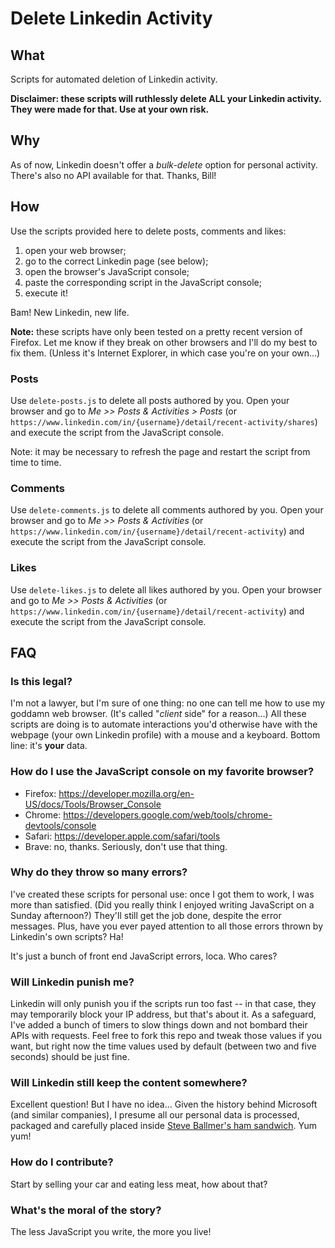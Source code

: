# Delete Linkedin Activity

## What

Scripts for automated deletion of Linkedin activity.

**Disclaimer: these scripts will ruthlessly delete ALL your Linkedin activity. They were made for that. Use at your own risk.**

## Why

As of now, Linkedin doesn't offer a _bulk-delete_ option for personal activity. There's also no API available for that. Thanks, Bill!

## How

Use the scripts provided here to delete posts, comments and likes:

1. open your web browser;
2. go to the correct Linkedin page (see below);
3. open the browser's JavaScript console;
4. paste the corresponding script in the JavaScript console;
5. execute it!

Bam! New Linkedin, new life.

**Note:** these scripts have only been tested on a pretty recent version of Firefox. Let me know if they break on other browsers and I'll do my best to fix them. (Unless it's Internet Explorer, in which case you're on your own...)

### Posts

Use `delete-posts.js` to delete all posts authored by you. Open your browser and go to _Me >> Posts & Activities > Posts_ (or `https://www.linkedin.com/in/{username}/detail/recent-activity/shares`) and execute the script from the JavaScript console.

Note: it may be necessary to refresh the page and restart the script from time to time.

### Comments

Use `delete-comments.js` to delete all comments authored by you. Open your browser and go to _Me >> Posts & Activities_ (or `https://www.linkedin.com/in/{username}/detail/recent-activity`) and execute the script from the JavaScript console.

### Likes

Use `delete-likes.js` to delete all likes authored by you. Open your browser and go to _Me >> Posts & Activities_ (or `https://www.linkedin.com/in/{username}/detail/recent-activity`) and execute the script from the JavaScript console.

## FAQ

### Is this legal?

I'm not a lawyer, but I'm sure of one thing: no one can tell me how to use my goddamn web browser. (It's called "_client_ side" for a reason...) All these scripts are doing is to automate interactions you'd otherwise have with the webpage (your own Linkedin profile) with a mouse and a keyboard. Bottom line: it's **your** data.

### How do I use the JavaScript console on my favorite browser?

* Firefox: <https://developer.mozilla.org/en-US/docs/Tools/Browser_Console>
* Chrome: <https://developers.google.com/web/tools/chrome-devtools/console>
* Safari: <https://developer.apple.com/safari/tools>
* Brave: no, thanks. Seriously, don't use that thing.

### Why do they throw so many errors?

I've created these scripts for personal use: once I got them to work, I was more than satisfied. (Did you really think I enjoyed writing JavaScript on a Sunday afternoon?) They'll still get the job done, despite the error messages. Plus, have you ever payed attention to all those errors thrown by Linkedin's own scripts? Ha!

It's just a bunch of front end JavaScript errors, loca. Who cares?

### Will Linkedin punish me?


Linkedin will only punish you if the scripts run too fast -- in that case, they may temporarily block your IP address, but that's about it. As a safeguard, I've added a bunch of timers to slow things down and not bombard their APIs with requests. Feel free to fork this repo and tweak those values if you want, but right now the time values used by default (between two and five seconds) should be just fine.

### Will Linkedin still keep the content somewhere?

Excellent question! But I have no idea... Given the history behind Microsoft (and similar companies), I presume all our personal data is processed, packaged and carefully placed inside [Steve Ballmer's ham sandwich](https://wiki.c2.com/?SteveBallmer). Yum yum!

### How do I contribute?

Start by selling your car and eating less meat, how about that?

### What's the moral of the story?

The less JavaScript you write, the more you live!
